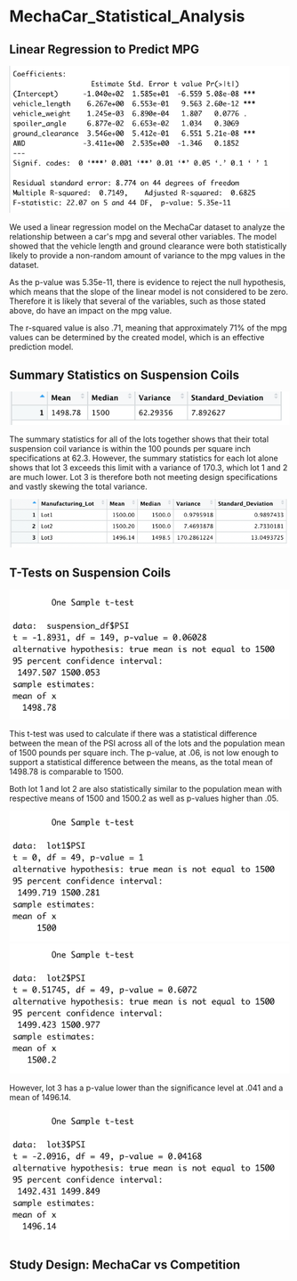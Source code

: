 # MechaCar_Statistical_Analysis

## Linear Regression to Predict MPG 

![lm summary](https://github.com/msprech/MechaCar_Statistical_Analysis/blob/55632a4b982bd467e3c3708618c9068d52a0edbf/Screen%20Shot%202021-12-16%20at%2010.42.12%20AM.png)

We used a linear regression model on the MechaCar dataset to analyze the relationship between a car's mpg and several other variables. The model showed that the vehicle length and ground clearance were both statistically likely to provide a non-random amount of variance to the mpg values in the dataset. 

As the p-value was 5.35e-11, there is evidence to reject the null hypothesis, which means that the slope of the linear model is not considered to be zero. Therefore it is likely that several of the variables, such as those stated above, do have an impact on the mpg value. 

The r-squared value is also .71, meaning that approximately 71% of the mpg values can be determined by the created model, which is an effective prediction model. 

## Summary Statistics on Suspension Coils 

![total summary](https://github.com/msprech/MechaCar_Statistical_Analysis/blob/d01fcb599d1be6bfb59c37fc500f0a8583e5d247/total-summary.png)

The summary statistics for all of the lots together shows that their total suspension coil variance is within the 100 pounds per square inch specifications at 62.3. However, the summary statistics for each lot alone shows that lot 3 exceeds this limit with a variance of 170.3, which lot 1 and 2 are much lower. Lot 3 is therefore both not meeting design specifications and vastly skewing the total variance. 

![lot summary](https://github.com/msprech/MechaCar_Statistical_Analysis/blob/d01fcb599d1be6bfb59c37fc500f0a8583e5d247/lot-summary.png)

## T-Tests on Suspension Coils 

![t-test](https://github.com/msprech/MechaCar_Statistical_Analysis/blob/ac7e436c6c9fd71d0911db3049bc376f65fffb04/t.test.png)

This t-test was used to calculate if there was a statistical difference between the mean of the PSI across all of the lots and the population mean of 1500 pounds per square inch. The p-value, at .06, is not low enough to support a statistical difference between the means, as the total mean of 1498.78 is comparable to 1500.

Both lot 1 and lot 2 are also statistically similar to the population mean with respective means of 1500 and 1500.2 as well as p-values higher than .05. 

![lot 1](https://github.com/msprech/MechaCar_Statistical_Analysis/blob/ac7e436c6c9fd71d0911db3049bc376f65fffb04/t.test%20lot1.png) ![lot 2](https://github.com/msprech/MechaCar_Statistical_Analysis/blob/ac7e436c6c9fd71d0911db3049bc376f65fffb04/t.test%20lot2.png)

However, lot 3 has a p-value lower than the significance level at .041 and a mean of 1496.14. 

![lot 3](https://github.com/msprech/MechaCar_Statistical_Analysis/blob/ac7e436c6c9fd71d0911db3049bc376f65fffb04/t.test%20lot3.png)

## Study Design: MechaCar vs Competition 
